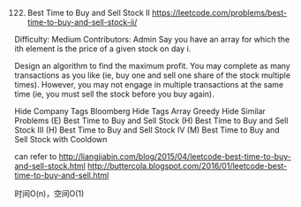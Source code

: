 122. Best Time to Buy and Sell Stock II
https://leetcode.com/problems/best-time-to-buy-and-sell-stock-ii/

Difficulty: Medium
Contributors: Admin
Say you have an array for which the ith element is the price of a given stock on day i.

Design an algorithm to find the maximum profit. You may complete as many transactions as you like (ie, buy one and sell one share of the stock multiple times). However, you may not engage in multiple transactions at the same time (ie, you must sell the stock before you buy again).

Hide Company Tags Bloomberg
Hide Tags Array Greedy
Hide Similar Problems (E) Best Time to Buy and Sell Stock (H) Best Time to Buy and Sell Stock III (H) Best Time to Buy and Sell Stock IV (M) Best Time to Buy and Sell Stock with Cooldown

can refer to http://liangjiabin.com/blog/2015/04/leetcode-best-time-to-buy-and-sell-stock.html
http://buttercola.blogspot.com/2016/01/leetcode-best-time-to-buy-and-sell.html

时间O(n)，空间O(1)
